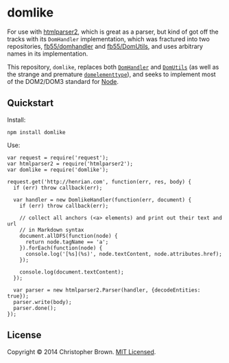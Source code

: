 # domlike

For use with [htmlparser2](https://github.com/fb55/htmlparser2), which is great as a parser, but kind of got off the tracks with its `DomHandler` implementation, which was fractured into two repositories, [fb55/domhandler](https://github.com/fb55/domhandler) and [fb55/DomUtils](https://github.com/fb55/DomUtils), and uses arbitrary names in its implementation.

This repository, `domlike`, replaces both [`DomHandler`](https://github.com/fb55/domhandler) and [`DomUtils`](https://github.com/fb55/DomUtils) (as well as the strange and premature [`domelementtype`](https://github.com/fb55/domelementtype)), and seeks to implement most of the DOM2/DOM3 standard for [Node](https://developer.mozilla.org/en-US/docs/Web/API/Node).

## Quickstart

Install:

    npm install domlike

Use:

    var request = require('request');
    var htmlparser2 = require('htmlparser2');
    var domlike = require('domlike');

    request.get('http://henrian.com', function(err, res, body) {
      if (err) throw callback(err);

      var handler = new DomlikeHandler(function(err, document) {
        if (err) throw callback(err);

        // collect all anchors (<a> elements) and print out their text and url
        // in Markdown syntax
        document.allDFS(function(node) {
          return node.tagName == 'a';
        }).forEach(function(node) {
          console.log('[%s](%s)', node.textContent, node.attributes.href);
        });

        console.log(document.textContent);
      });

      var parser = new htmlparser2.Parser(handler, {decodeEntities: true});
      parser.write(body);
      parser.done();
    });



## License

Copyright © 2014 Christopher Brown. [MIT Licensed](LICENSE).
